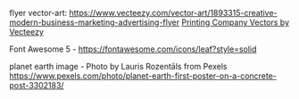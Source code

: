 flyer vector-art: https://www.vecteezy.com/vector-art/1893315-creative-modern-business-marketing-advertising-flyer
<a href="https://www.vecteezy.com/free-vector/printing-company">Printing Company Vectors by Vecteezy</a>

Font Awesome 5 - https://fontawesome.com/icons/leaf?style=solid

planet earth image - Photo by Lauris Rozentāls from Pexels
https://www.pexels.com/photo/planet-earth-first-poster-on-a-concrete-post-3302183/
